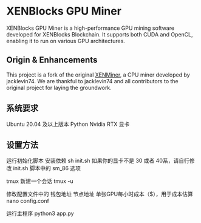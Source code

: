 # XENBlocks GPU Miner

XENBlocks GPU Miner is a high-performance GPU mining software developed for XENBlocks Blockchain. 
It supports both CUDA and OpenCL, enabling it to run on various GPU architectures.

## Origin & Enhancements

This project is a fork of the original [XENMiner](https://github.com/jacklevin74/xenminer), a CPU miner developed by jacklevin74. We are thankful to jacklevin74 and all contributors to the original project for laying the groundwork.

## 系统要求

Ubuntu 20.04 及以上版本
Python
Nvidia RTX 显卡

## 设置方法

运行初始化脚本 安装依赖
sh init.sh
如果你的显卡不是 30 或者 40系，请自行修改 init.sh 脚本中的 sm_86 选项

tmux 新建一个会话
tmux -u 

修改配置文件中的
钱包地址
节点地址
单张GPU每小时成本（$），用于成本估算
nano config.conf

运行主程序
python3 app.py

